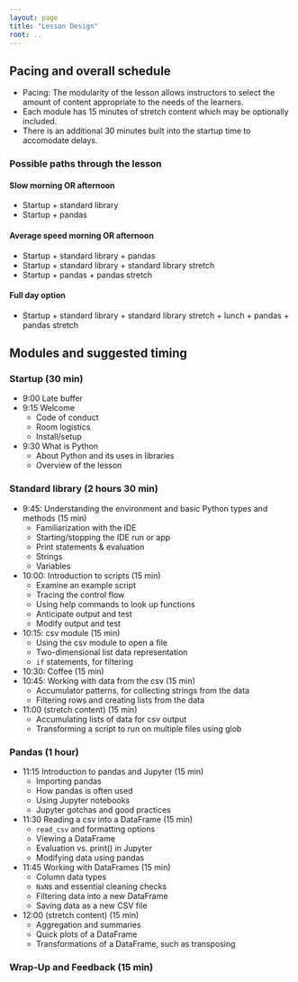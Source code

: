 ```yaml
---
layout: page
title: "Lesson Design"
root: ..
---
```


## Pacing and overall schedule

* Pacing: The modularity of the lesson allows instructors to select the amount of content
appropriate to the needs of the learners. 
* Each module has 15 minutes of stretch content which may be optionally included.
* There is an additional 30 minutes built into the startup time to accomodate delays. 

### Possible paths through the lesson

#### Slow morning OR afternoon
* Startup + standard library
* Startup + pandas 

#### Average speed morning OR afternoon            
* Startup + standard library + pandas
* Startup + standard library + standard library stretch
* Startup + pandas + pandas stretch
        
#### Full day option
* Startup + standard library + standard library stretch + lunch + pandas + pandas stretch


## Modules and suggested timing

### Startup (30 min)
* 9:00 Late buffer
* 9:15 Welcome
    * Code of conduct
    * Room logistics
    * Install/setup
* 9:30 What is Python
    * About Python and its uses in libraries
    * Overview of the lesson

### Standard library (2 hours 30 min)
* 9:45: Understanding the environment and basic Python types and methods (15 min)
    * Familiarization with the IDE 
    * Starting/stopping the IDE run or app
    * Print statements & evaluation
    * Strings
    * Variables
* 10:00: Introduction to scripts (15 min)
    * Examine an example script
    * Tracing the control flow
    * Using help commands to look up functions
    * Anticipate output and test
    * Modify output and test
* 10:15: csv module (15 min)
    * Using the csv module to open a file
    * Two-dimensional list data representation
    * `if` statements, for filtering
* 10:30: Coffee (15 min)
* 10:45: Working with data from the csv (15 min)
    * Accumulator patterns, for collecting strings from the data
    * Filtering rows and creating lists from the data
* 11:00 (stretch content) (15 min)
    * Accumulating lists of data for csv output
    * Transforming a script to run on multiple files using glob

### Pandas (1 hour)
* 11:15 Introduction to pandas and Jupyter (15 min)
    * Importing pandas 
    * How pandas is often used
    * Using Jupyter notebooks
    * Jupyter gotchas and good practices
* 11:30 Reading a csv into a DataFrame (15 min)
    * `read_csv` and formatting options
    * Viewing a DataFrame
    * Evaluation vs. print() in Jupyter
    * Modifying data using pandas
* 11:45 Working with DataFrames (15 min)
    * Column data types
    * `NaN`s and essential cleaning checks
    * Filtering data into a new DataFrame
    * Saving data as a new CSV file
* 12:00 (stretch content) (15 min)
    * Aggregation and summaries
    * Quick plots of a DataFrame
    * Transformations of a DataFrame, such as transposing

### Wrap-Up and Feedback (15 min)

